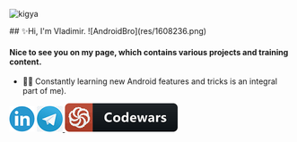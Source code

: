 <p align="left"> <img src="https://komarev.com/ghpvc/?username=freeky92&label=Profile%20views&color=0e75b6&style=flat" alt="kigya" /> </p>
## ✨Hi, I'm Vladimir. ![AndroidBro](res/1608236.png)

#### Nice to see you on my page, which contains various projects and training content.

- 👨‍🎓 Constantly learning new Android features and tricks is an integral part of me).

[ ![](res/linkedin.png)][1] [ ![](res/telegram.png) ][2] [ ![codewars](res/codewars.png) ][3]

[1]:https://www.linkedin.com/in/vladimir-larichev-5a8ba2217/
[2]:https://t.me/vladimir1arichev
[3]:https://www.codewars.com/users/freeky92
